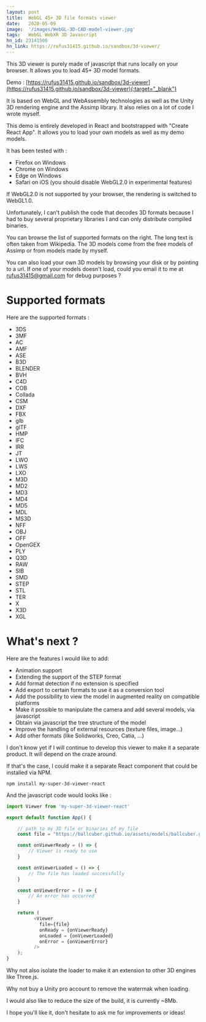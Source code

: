 ```yaml
---
layout: post
title:  WebGL 45+ 3D file formats viewer
date:   2020-05-09
image:  '/images/WebGL-3D-CAD-model-viewer.jpg'
tags:   WebGL WebXR 3D Javascript
hn_id: 23141506
hn_link: https://rufus31415.github.io/sandbox/3d-viewer/
---
```


This 3D viewer is purely made of javascript that runs locally on your browser. It allows you to load 45+ 3D model formats.

Demo : [https://rufus31415.github.io/sandbox/3d-viewer](https://rufus31415.github.io/sandbox/3d-viewer){:target="_blank"}

It is based on WebGL and WebAssembly technologies as well as the Unity 3D rendering engine and the Assimp library. It also relies on a lot of code I wrote myself.

This demo is entirely developed in React and bootstrapped with "Create React App". It allows you to load your own models as well as my demo models.

It has been tested with :
- Firefox on Windows
- Chrome on Windows
- Edge on Windows
- Safari on iOS (you should disable WebGL2.0 in experimental features)

If WebGL2.0 is not supported by your browser, the rendering is switched to WebGL1.0.

Unfortunately, I can't publish the code that decodes 3D formats because I had to buy several proprietary libraries I and can only distribute compiled binaries.

You can browse the list of supported formats on the right. The long text is often taken from Wikipedia. The 3D models come from the free models of Assimp or from models made by myself.

You can also load your own 3D models by browsing your disk or by pointing to a url. If one of your models doesn't load, could you email it to me at [rufus31415@gmail.com](mailto:rufus31415@gmail.com) for debug purposes ?

# Supported formats
Here are the supported formats :
- 3DS
- 3MF
- AC
- AMF
- ASE
- B3D
- BLENDER
- BVH
- C4D
- COB
- Collada
- CSM
- DXF
- FBX
- glb
- glTF
- HMP
- IFC
- IRR
- JT
- LWO
- LWS
- LXO
- M3D
- MD2
- MD3
- MD4
- MD5
- MDL
- MS3D
- NFF
- OBJ
- OFF
- OpenGEX
- PLY
- Q3D
- RAW
- SIB
- SMD
- STEP
- STL
- TER
- X
- X3D
- XGL

# What's next ?

Here are the features I would like to add:
- Animation support
- Extending the support of the STEP format
- Add format detection if no extension is specified
- Add export to certain formats to use it as a conversion tool
- Add the possibility to view the model in augmented reality on compatible platforms
- Make it possible to manipulate the camera and add several models, via javascript
- Obtain via javascript the tree structure of the model
- Improve the handling of external resources (texture files, image...)
- Add other formats (like Solidworks, Creo, Catia, ...)

I don't know yet if I will continue to develop this viewer to make it a separate product. It will depend on the craze around.

If that's the case, I could make it a separate React component that could be installed via NPM.

``` shell
npm install my-super-3d-viewer-react 
```

And the javascript code would looks like :

``` js
import Viewer from 'my-super-3d-viewer-react'

export default function App() {

    // path to my 3D file or binaries of my file
    const file = "https://ballcuber.github.io/assets/models/ballcuber.glb"

    const onViewerReady = () => {
        // Viewer is ready to use
    }

    const onViewerLoaded = () => {
        // The file has loaded successfully
    }

    const onViewerError = () => {
        // An error has occurred
    }

    return (
          <Viewer
            file={file}
            onReady = {onViewerReady}
            onLoaded = {onViewerLoaded}
            onError = {onViewerError}
          />
    );
}
```

Why not also isolate the loader to make it an extension to other 3D engines like Three.js.

Why not buy a Unity pro account to remove the watermak when loading.

I would also like to reduce the size of the build, it is currently ~8Mb.

I hope you'll like it, don't hesitate to ask me for improvements or ideas!